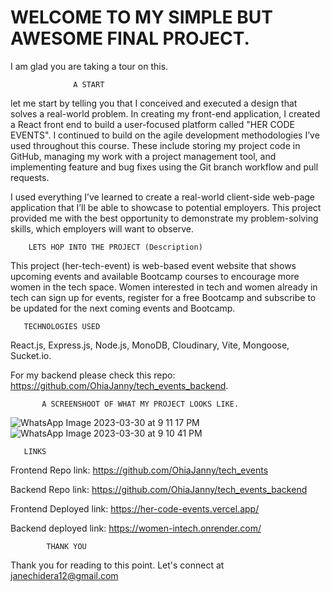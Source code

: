 # WELCOME TO MY SIMPLE BUT AWESOME FINAL PROJECT. 
I am glad you are taking a tour on this.

                  A START 
let me start by telling you that I conceived and executed a design that solves a real-world problem. 
In creating my  front-end application, I created a React front end to build a user-focused platform called "HER CODE EVENTS".
I continued to build on the agile development methodologies I’ve used throughout this course. These include
storing my project code in GitHub, managing my work with a project management tool, and implementing feature and bug fixes using 
the Git branch workflow and pull requests.


I  used everything I’ve learned to create a real-world client-side web-page application that I’ll be 
able to showcase to potential employers. This project  provided me with the best opportunity to demonstrate my problem-solving 
skills, which employers will want to observe. 

        LETS HOP INTO THE PROJECT (Description)
        
This project (her-tech-event) is web-based event website that shows upcoming events and available Bootcamp courses to encourage more women in the tech space. 
Women interested in tech and women already in tech can sign up for events, register for a free Bootcamp and subscribe to be updated for the next coming events and Bootcamp.


       TECHNOLOGIES USED 
       
React.js,
Express.js,
Node.js,
MonoDB,
Cloudinary,
Vite,
Mongoose,
Sucket.io.

For my backend please check this repo: https://github.com/OhiaJanny/tech_events_backend.

           A SCREENSHOOT OF WHAT MY PROJECT LOOKS LIKE.
           
![WhatsApp Image 2023-03-30 at 9 11 17 PM](https://user-images.githubusercontent.com/92087695/228959595-a29cdeb5-f12f-486c-8cf4-521d58d875e2.jpeg)
![WhatsApp Image 2023-03-30 at 9 10 41 PM](https://user-images.githubusercontent.com/92087695/228959705-ebf3f190-53ef-406b-87ae-3bb1e5b58ca1.jpeg)
           
        
     
        
        
       LINKS
       
Frontend Repo link: https://github.com/OhiaJanny/tech_events

Backend Repo link: https://github.com/OhiaJanny/tech_events_backend

Frontend Deployed link: https://her-code-events.vercel.app/

Backend deployed link: https://women-intech.onrender.com/


            THANK YOU
Thank you for reading to this point. Let's connect at janechidera12@gmail.com            
